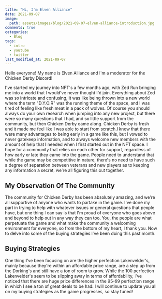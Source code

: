 ```yaml
---
title: "Hi, I'm Elven Alliance"
date: 2021-09-07
image:   
  path: assets/images/blog/2021-09-07-elven-alliance-introduction.jpg
comments: true
categories:
  - Blog
tags:
  - intro
  - youtube
  - twitter
last_modified_at: 2021-09-07
---
```


Hello everyone! My name is Elven Alliance and I'm a moderator for the Chicken Derby Discord!

<!--more-->

I've started my journey into NFT's a few months ago, with Zed Run bringing me into a world that I would've never thought I'd join. Everything about Zed was so intricate and confusing, it was like being thrown into a new world where the term "D.Y.O.R" was the running theme of the space, and I was tired of feeling like fresh meat in a pack of wolves. Of course you should always do your own research when jumping into any new project, but there were so many questions that I had, and so little support from the community, but then Chicken Derby came along. Chicken Derby is fresh and it made me feel like I was able to start from scratch.I knew that there were many advantages to being early in a game like this, but I vowed to never gatekeep information, and to always welcome new members with the amount of help that I needed when I first started out in the NFT space. I hope for a community that relies on each other for support, regardless of how early or late they came into the game. People need to understand that while the game may be competitive in nature, there's no need to have such a degree of separation between veterans and new players as to keeping any information a secret, we're all figuring this out together.

## My Observation Of The Community

The community for Chicken Derby has been absolutely amazing, and we're all supportive of anyone who wants to partake in the game. I've done my part in trying to help with whatever issues or general questions that people have, but one thing I can say is that I'm proud of everyone who goes above and beyond to help out in any way they can too. You, the people are what perpetuate the game and what make the community a welcoming environment for everyone, so from the bottom of my heart, I thank you. Now to delve into some of the buying strategies I've been doing this past month.

## Buying Strategies

One thing I've been focusing on are the higher perfection Lakenvelder's, mainly because they're within an affordable price range, are a step up from the Dorking's and still have a ton of room to grow. While the 100 perfection Lakenvelder's seem to be slipping away in terms of affordability, I've noticed that there are huge price differences in the 95-99 perfection range in which I see a ton of great deals to be had. I will continue to update you all on my buying strategies as the game progresses, so stay tuned!
